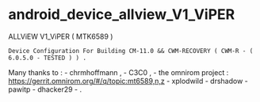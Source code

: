 android_device_allview_V1_ViPER
===============================

ALLViEW V1_ViPER ( MTK6589 )
	
	Device Configuration For Building CM-11.0 && CWM-RECOVERY ( CWM-R - ( 6.0.5.0 - TESTED ) ) .


Many thanks to :
	- chrmhoffmann ,
	- C3C0 ,
	- the omnirom project : https://gerrit.omnirom.org/#/q/topic:mt6589,n,z
		- xplodwild
		- drshadow
		- pawitp
		- dhacker29
	- .

